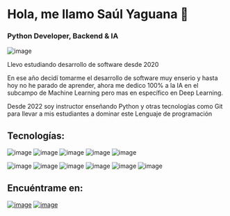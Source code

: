 # Hola, me llamo **Saúl Yaguana** 👋

### Python Developer, Backend & IA

![image](https://user-images.githubusercontent.com/83479030/219871878-162910a4-7bcc-4c77-8a5e-8b0b8e67b897.png)


Llevo estudiando desarrollo de software desde 2020

En ese año decidí tomarme el desarrollo de software muy enserio y hasta hoy no he parado de aprender,
ahora me dedico 100% a la IA en el subcampo de Machine Learning pero mas en específico en Deep Learning.

Desde 2022 soy instructor enseñando Python y otras tecnologías como Git para llevar a mis estudiantes a dominar este Lenguaje de programación

## Tecnologías:
![image](https://user-images.githubusercontent.com/83479030/219872689-c07eba7d-593a-4e54-9077-0a0c8d33efa7.png)
![image](https://user-images.githubusercontent.com/83479030/219874461-3ee3cc12-2c50-4eb0-bd7c-5449fd58044f.png)
![image](https://user-images.githubusercontent.com/83479030/219872770-86fcd260-482c-4890-a9f8-d34a7fb6216a.png)
![image](https://user-images.githubusercontent.com/83479030/219872781-16fa3a3d-de7a-4d59-ba02-46336e16ec26.png)
![image](https://user-images.githubusercontent.com/83479030/219873447-d7dcc087-dfd1-43cd-b334-1673afceef33.png)

![image](https://user-images.githubusercontent.com/83479030/219874160-d0f13183-1dd4-4dac-84ae-4cc155ca4677.png)
![image](https://user-images.githubusercontent.com/83479030/219874240-aa22a5a9-0c1b-4c40-b8f4-e925bf2729f2.png)
![image](https://user-images.githubusercontent.com/83479030/219874314-ad115124-3714-4483-8f15-6c4bf3f52423.png)
![image](https://user-images.githubusercontent.com/83479030/219874371-8d29b4e2-dfc9-400f-bdaf-7b39ee58dbeb.png)
![image](https://user-images.githubusercontent.com/83479030/219874541-304d9c9b-9c66-443a-82dc-34f826f8d35a.png)
![image](https://user-images.githubusercontent.com/83479030/219874570-59d6eef2-ed09-4d40-9966-27c2c0b05d3d.png)


## Encuéntrame en:
[![image](https://user-images.githubusercontent.com/83479030/219873171-ad762f1a-af75-4d4e-aa2f-8cc64d28e06d.png)](https://twitter.com/saulyaguana)
[![image](https://user-images.githubusercontent.com/83479030/219873363-32630271-04a1-46f5-8dc0-f156f31cc937.png)](https://www.instagram.com/saul_yaguana/)
